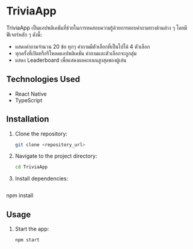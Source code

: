 # TriviaApp

TriviaApp เป็นแอปพลิเคชันที่ช่วยในการทดสอบความรู้ด้วยการตอบคำถามทางด้านต่าง ๆ โดยมีฟีเจอร์หลัก ๆ ดังนี้:

- แสดงคำถามจำนวน 20 ข้อ ทุกๆ คำถามมีตัวเลือกที่เป็นไปได้ 4 ตัวเลือก
- ทุกครั้งที่เปิดหรือรีโหลดแอปพลิเคชัน คำถามและตัวเลือกจะถูกสุ่ม
- แสดง Leaderboard เพื่อแสดงผลคะแนนสูงสุดของผู้เล่น

## Technologies Used

- React Native
- TypeScript

## Installation

1. Clone the repository:

   ```bash
   git clone <repository_url>

2. Navigate to the project directory:

   ```bash
   cd TriviaApp

3. Install dependencies:
     ```bash
  npm install


## Usage

1. Start the app:

   ```bash
   npm start

